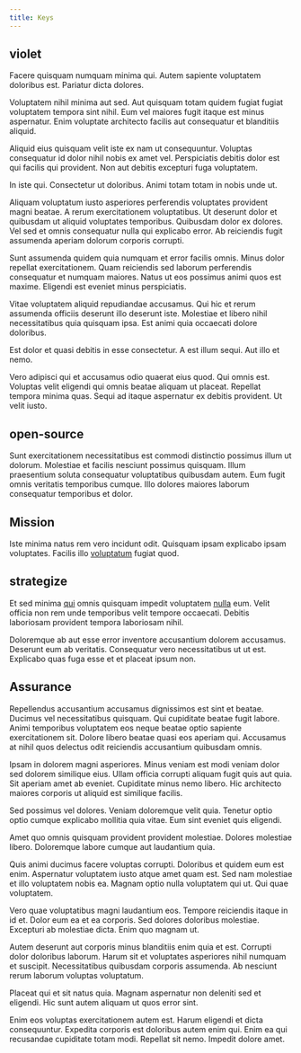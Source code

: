 ```yaml
---
title: Keys
---
```


## violet

Facere quisquam numquam minima qui. Autem sapiente voluptatem doloribus est. Pariatur dicta dolores.

Voluptatem nihil minima aut sed. Aut quisquam totam quidem fugiat fugiat voluptatem tempora sint nihil. Eum vel maiores fugit itaque est minus aspernatur. Enim voluptate architecto facilis aut consequatur et blanditiis aliquid.

Aliquid eius quisquam velit iste ex nam ut consequuntur. Voluptas consequatur id dolor nihil nobis ex amet vel. Perspiciatis debitis dolor est qui facilis qui provident. Non aut debitis excepturi fuga voluptatem.

In iste qui. Consectetur ut doloribus. Animi totam totam in nobis unde ut.

Aliquam voluptatum iusto asperiores perferendis voluptates provident magni beatae. A rerum exercitationem voluptatibus. Ut deserunt dolor et quibusdam ut aliquid voluptates temporibus. Quibusdam dolor ex dolores. Vel sed et omnis consequatur nulla qui explicabo error. Ab reiciendis fugit assumenda aperiam dolorum corporis corrupti.

Sunt assumenda quidem quia numquam et error facilis omnis. Minus dolor repellat exercitationem. Quam reiciendis sed laborum perferendis consequatur et numquam maiores. Natus ut eos possimus animi quos est maxime. Eligendi est eveniet minus perspiciatis.

Vitae voluptatem aliquid repudiandae accusamus. Qui hic et rerum assumenda officiis deserunt illo deserunt iste. Molestiae et libero nihil necessitatibus quia quisquam ipsa. Est animi quia occaecati dolore doloribus.

Est dolor et quasi debitis in esse consectetur. A est illum sequi. Aut illo et nemo.

Vero adipisci qui et accusamus odio quaerat eius quod. Qui omnis est. Voluptas velit eligendi qui omnis beatae aliquam ut placeat. Repellat tempora minima quas. Sequi ad itaque aspernatur ex debitis provident. Ut velit iusto.

## open-source

Sunt exercitationem necessitatibus est commodi distinctio possimus illum ut dolorum. Molestiae et facilis nesciunt possimus quisquam. Illum praesentium soluta consequatur voluptatibus quibusdam autem. Eum fugit omnis veritatis temporibus cumque. Illo dolores maiores laborum consequatur temporibus et dolor.

## Mission

Iste minima natus rem vero incidunt odit. Quisquam ipsam explicabo ipsam voluptates. Facilis illo [voluptatum](/eos/velit/awesome.md) fugiat quod.

## strategize

Et sed minima [qui](/facere/adipisci/molestiae/ut/bypass_synthesize.md) omnis quisquam impedit voluptatem [nulla](/aspernatur/investment_account.md) eum. Velit officia non rem unde temporibus velit tempore occaecati. Debitis laboriosam provident tempora laboriosam nihil.

Doloremque ab aut esse error inventore accusantium dolorem accusamus. Deserunt eum ab veritatis. Consequatur vero necessitatibus ut ut est. Explicabo quas fuga esse et et placeat ipsum non.

## Assurance

Repellendus accusantium accusamus dignissimos est sint et beatae. Ducimus vel necessitatibus quisquam. Qui cupiditate beatae fugit labore. Animi temporibus voluptatem eos neque beatae optio sapiente exercitationem sit. Dolore libero beatae quasi eos aperiam qui. Accusamus at nihil quos delectus odit reiciendis accusantium quibusdam omnis.

Ipsam in dolorem magni asperiores. Minus veniam est modi veniam dolor sed dolorem similique eius. Ullam officia corrupti aliquam fugit quis aut quia. Sit aperiam amet ab eveniet. Cupiditate minus nemo libero. Hic architecto maiores corporis ut aliquid est similique facilis.

Sed possimus vel dolores. Veniam doloremque velit quia. Tenetur optio optio cumque explicabo mollitia quia vitae. Eum sint eveniet quis eligendi.

Amet quo omnis quisquam provident provident molestiae. Dolores molestiae libero. Doloremque labore cumque aut laudantium quia.

Quis animi ducimus facere voluptas corrupti. Doloribus et quidem eum est enim. Aspernatur voluptatem iusto atque amet quam est. Sed nam molestiae et illo voluptatem nobis ea. Magnam optio nulla voluptatem qui ut. Qui quae voluptatem.

Vero quae voluptatibus magni laudantium eos. Tempore reiciendis itaque in id et. Dolor eum ea et ea corporis. Sed dolores doloribus molestiae. Excepturi ab molestiae dicta. Enim quo magnam ut.

Autem deserunt aut corporis minus blanditiis enim quia et est. Corrupti dolor doloribus laborum. Harum sit et voluptates asperiores nihil numquam et suscipit. Necessitatibus quibusdam corporis assumenda. Ab nesciunt rerum laborum voluptas voluptatum.

Placeat qui et sit natus quia. Magnam aspernatur non deleniti sed et eligendi. Hic sunt autem aliquam ut quos error sint.

Enim eos voluptas exercitationem autem est. Harum eligendi et dicta consequuntur. Expedita corporis est doloribus autem enim qui. Enim ea qui recusandae cupiditate totam modi. Repellat sit nemo. Impedit dolore amet.
